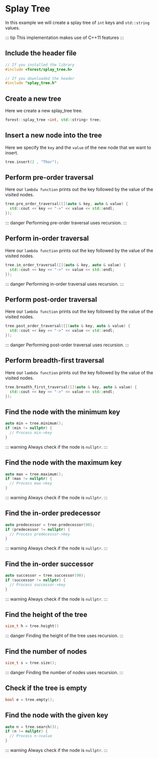 # Splay Tree

In this example we will create a splay tree of `int` keys and `std::string` values.

::: tip
This implementation makes use of C++11 features
:::

## Include the header file

```cpp
// If you installed the library
#include <forest/splay_tree.h>
```

```cpp
// If you downloaded the header
#include "splay_tree.h"
```

## Create a new tree

Here we create a new splay_tree tree.

```cpp
forest::splay_tree <int, std::string> tree;
```

## Insert a new node into the tree

Here we specify the `key` and the `value` of the new node that we want to insert.

```cpp
tree.insert(2 , "Thor");
```

## Perform pre-order traversal

Here our `lambda function` prints out the key followed by the value of the visited nodes.

```cpp
tree.pre_order_traversal([](auto & key, auto & value) {
  std::cout << key << "->" << value << std::endl;
});
```

::: danger
Performing pre-order traversal uses recursion.
:::

## Perform in-order traversal

Here our `lambda function` prints out the key followed by the value of the visited nodes.

```cpp
tree.in_order_traversal([](auto & key, auto & value) {
  std::cout << key << "->" << value << std::endl;
});
```

::: danger
Performing in-order traversal uses recursion.
:::

## Perform post-order traversal

Here our `lambda function` prints out the key followed by the value of the visited nodes.

```cpp
tree.post_order_traversal([](auto & key, auto & value) {
  std::cout << key << "->" << value << std::endl;
});
```

::: danger
Performing post-order traversal uses recursion.
:::

## Perform breadth-first traversal

Here our `lambda function` prints out the key followed by the value of the visited nodes.

```cpp
tree.breadth_first_traversal([](auto & key, auto & value) {
  std::cout << key << "->" << value << std::endl;
});
```

## Find the node with the minimum key

```cpp
auto min = tree.minimum();
if (min != nullptr) {
  // Process min->key
}
```

::: warning
Always check if the node is `nullptr`.
:::

## Find the node with the maximum key

```cpp
auto max = tree.maximum();
if (max != nullptr) {
  // Process max->key
}
```

::: warning
Always check if the node is `nullptr`.
:::

## Find the in-order predecessor

```cpp
auto predecessor = tree.predecessor(90);
if (predecessor != nullptr) {
  // Process predecessor->key
}
```

::: warning
Always check if the node is `nullptr`.
:::

## Find the in-order successor

```cpp
auto successor = tree.successor(90);
if (successor != nullptr) {
  // Process successor->key
}
```

::: warning
Always check if the node is `nullptr`.
:::

## Find the height of the tree

```cpp
size_t h = tree.height()
```

::: danger
Finding the height of the tree uses recursion.
:::

## Find the number of nodes

```cpp
size_t s = tree.size();
```

::: danger
Finding the number of nodes uses recursion.
:::

## Check if the tree is empty

```cpp
bool e = tree.empty();
```

## Find the node with the given key

```cpp
auto n = tree.search(3);
if (n != nullptr) {
  // Process n->value
}
```

::: warning
Always check if the node is `nullptr`.
:::
